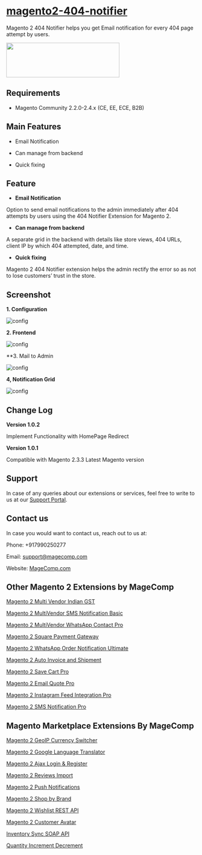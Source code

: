 # [magento2-404-notifier](https://magecomp.com/magento-2-404-notifier.html)

Magento 2 404 Notifier helps you get Email notification for every 404 page attempt by users.

<a href="https://magecomp.com/magento-2-404-notifier.html"><img width="300" height="92" src="https://magecomp.com/media/button.webp"></a>

## Requirements
* Magento Community 2.2.0-2.4.x (CE, EE, ECE, B2B)

## Main Features

* Email Notification

* Can manage from backend

* Quick fixing

## Feature

* **Email Notification**

Option to send email notifications to the admin immediately after 404 attempts by users using the 404 Notifier Extension for Magento 2.

* **Can manage from backend**

A separate grid in the backend with details like store views, 404 URLs, client IP by which 404 attempted, date, and time.

* **Quick fixing**

Magento 2 404 Notifier extension helps the admin rectify the error so as not to lose customers’ trust in the store.

## Screenshot

**1. Configuration**

![config](https://magecomp.com/media/catalog/product/cache/19b10369fecc27f1a40729d1b5b60dea/1/_/1_configuration_43_1.webp)

**2. Frontend**

![config](https://magecomp.com/media/catalog/product/cache/19b10369fecc27f1a40729d1b5b60dea/2/_/2_frontend-404_2_1.webp)

**3. Mail to Admin

![config](https://magecomp.com/media/catalog/product/cache/19b10369fecc27f1a40729d1b5b60dea/3/_/3_mail-to-admin_2_1.webp)

**4, Notification Grid**

![config](https://magecomp.com/media/catalog/product/cache/19b10369fecc27f1a40729d1b5b60dea/4/_/4_404-notifications-grid_2_1.webp)

## Change Log

**Version 1.0.2**

Implement Functionality with HomePage Redirect

**Version 1.0.1**

Compatible with Magento 2.3.3 Latest Magento version

## Support

In case of any queries about our extensions or services, feel free to write to us at our [Support Portal](https://magecomp.com/support/).

## Contact us

In case you would want to contact us, reach out to us at:

Phone: +917990250277

Email: [support@magecomp.com](mailto:support@magecomp.com)

Website:  [MageComp.com](http://magecomp.com/)

## Other Magento 2 Extensions by MageComp

[Magento 2 Multi Vendor Indian GST](https://magecomp.com/magento-2-multivendor-indian-gst.html)

[Magento 2 MultiVendor SMS Notification Basic](https://magecomp.com/magento-2-multivendor-sms-notification-basic.html)

[Magento 2 MultiVendor WhatsApp Contact Pro](https://magecomp.com/magento-2-multivendor-whatsapp-contact-pro.html)

[Magento 2 Square Payment Gateway](https://magecomp.com/magento-2-square-payment-gateway.html)

[Magento 2 WhatsApp Order Notification Ultimate](https://magecomp.com/magento-2-whatsapp-order-notification-ultimate.html)

[Magento 2 Auto Invoice and Shipment](https://magecomp.com/magento-2-auto-invoice-and-shipment.html)

[Magento 2 Save Cart Pro](https://magecomp.com/magento-2-save-cart-pro.html)

[Magento 2 Email Quote Pro](https://magecomp.com/magento-2-email-quote-pro.html)

[Magento 2 Instagram Feed Integration Pro](https://magecomp.com/magento-2-instagram-feed-integration-pro.html)

[Magento 2 SMS Notification Pro](https://magecomp.com/magento-2-sms-notification-pro.html)

## Magento Marketplace Extensions By MageComp

[Magento 2 GeoIP Currency Switcher](https://marketplace.magento.com/magecomp-module-geocurrencystore.html)

[Magento 2 Google Language Translator](https://marketplace.magento.com/magecomp-module-googlelangtranslator.html)

[Magento 2 Ajax Login & Register](https://marketplace.magento.com/magecomp-magento-2-ajax-login-register.html)

[Magento 2 Reviews Import](https://marketplace.magento.com/magecomp-module-reviewimport.html)

[Magento 2 Push Notifications](https://marketplace.magento.com/magecomp-magento-2-push-notifications.html)

[Magento 2 Shop by Brand](https://marketplace.magento.com/magecomp-magento-2-shop-by-brand.html)

[Magento 2 Wishlist REST API](https://marketplace.magento.com/magecomp-magento-2-wishlist-rest-api.html)

[Magento 2 Customer Avatar](https://marketplace.magento.com/magecomp-magento-2-customer-avatar.html)

[Inventory Sync SOAP API](https://marketplace.magento.com/magecomp-magento-2-inventory-sync-soap-api.html)

[Quantity Increment Decrement](https://marketplace.magento.com/magecomp-magento-2-quantity-increment-decrement.html)
